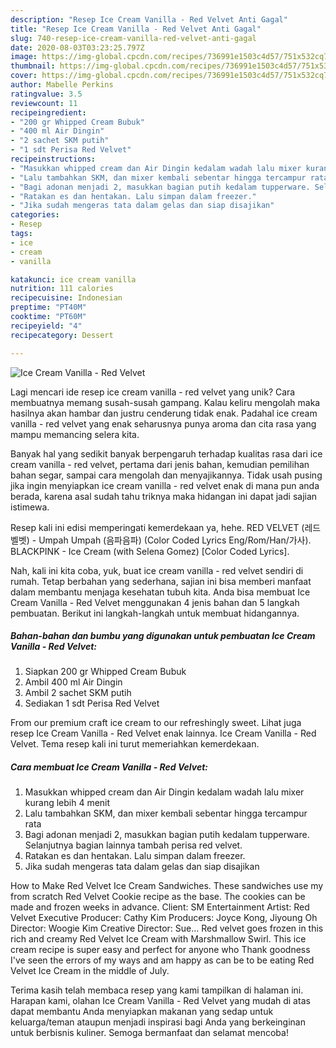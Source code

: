 ```yaml
---
description: "Resep Ice Cream Vanilla - Red Velvet Anti Gagal"
title: "Resep Ice Cream Vanilla - Red Velvet Anti Gagal"
slug: 740-resep-ice-cream-vanilla-red-velvet-anti-gagal
date: 2020-08-03T03:23:25.797Z
image: https://img-global.cpcdn.com/recipes/736991e1503c4d57/751x532cq70/ice-cream-vanilla-red-velvet-foto-resep-utama.jpg
thumbnail: https://img-global.cpcdn.com/recipes/736991e1503c4d57/751x532cq70/ice-cream-vanilla-red-velvet-foto-resep-utama.jpg
cover: https://img-global.cpcdn.com/recipes/736991e1503c4d57/751x532cq70/ice-cream-vanilla-red-velvet-foto-resep-utama.jpg
author: Mabelle Perkins
ratingvalue: 3.5
reviewcount: 11
recipeingredient:
- "200 gr Whipped Cream Bubuk"
- "400 ml Air Dingin"
- "2 sachet SKM putih"
- "1 sdt Perisa Red Velvet"
recipeinstructions:
- "Masukkan whipped cream dan Air Dingin kedalam wadah lalu mixer kurang lebih 4 menit"
- "Lalu tambahkan SKM, dan mixer kembali sebentar hingga tercampur rata"
- "Bagi adonan menjadi 2, masukkan bagian putih kedalam tupperware. Selanjutnya bagian lainnya tambah perisa red velvet."
- "Ratakan es dan hentakan. Lalu simpan dalam freezer."
- "Jika sudah mengeras tata dalam gelas dan siap disajikan"
categories:
- Resep
tags:
- ice
- cream
- vanilla

katakunci: ice cream vanilla 
nutrition: 111 calories
recipecuisine: Indonesian
preptime: "PT40M"
cooktime: "PT60M"
recipeyield: "4"
recipecategory: Dessert

---
```



![Ice Cream Vanilla - Red Velvet](https://img-global.cpcdn.com/recipes/736991e1503c4d57/751x532cq70/ice-cream-vanilla-red-velvet-foto-resep-utama.jpg)

Lagi mencari ide resep ice cream vanilla - red velvet yang unik? Cara membuatnya memang susah-susah gampang. Kalau keliru mengolah maka hasilnya akan hambar dan justru cenderung tidak enak. Padahal ice cream vanilla - red velvet yang enak seharusnya punya aroma dan cita rasa yang mampu memancing selera kita.

Banyak hal yang sedikit banyak berpengaruh terhadap kualitas rasa dari ice cream vanilla - red velvet, pertama dari jenis bahan, kemudian pemilihan bahan segar, sampai cara mengolah dan menyajikannya. Tidak usah pusing jika ingin menyiapkan ice cream vanilla - red velvet enak di mana pun anda berada, karena asal sudah tahu triknya maka hidangan ini dapat jadi sajian istimewa.

Resep kali ini edisi memperingati kemerdekaan ya, hehe. RED VELVET (레드벨벳) - Umpah Umpah (음파음파) (Color Coded Lyrics Eng/Rom/Han/가사). BLACKPINK - Ice Cream (with Selena Gomez) [Color Coded Lyrics].


Nah, kali ini kita coba, yuk, buat ice cream vanilla - red velvet sendiri di rumah. Tetap berbahan yang sederhana, sajian ini bisa memberi manfaat dalam membantu menjaga kesehatan tubuh kita. Anda bisa membuat Ice Cream Vanilla - Red Velvet menggunakan 4 jenis bahan dan 5 langkah pembuatan. Berikut ini langkah-langkah untuk membuat hidangannya.

<!--inarticleads1-->

##### Bahan-bahan dan bumbu yang digunakan untuk pembuatan Ice Cream Vanilla - Red Velvet:

1. Siapkan 200 gr Whipped Cream Bubuk
1. Ambil 400 ml Air Dingin
1. Ambil 2 sachet SKM putih
1. Sediakan 1 sdt Perisa Red Velvet


From our premium craft ice cream to our refreshingly sweet. Lihat juga resep Ice Cream Vanilla - Red Velvet enak lainnya. Ice Cream Vanilla - Red Velvet. Tema resep kali ini turut memeriahkan kemerdekaan. 

<!--inarticleads2-->

##### Cara membuat Ice Cream Vanilla - Red Velvet:

1. Masukkan whipped cream dan Air Dingin kedalam wadah lalu mixer kurang lebih 4 menit
1. Lalu tambahkan SKM, dan mixer kembali sebentar hingga tercampur rata
1. Bagi adonan menjadi 2, masukkan bagian putih kedalam tupperware. Selanjutnya bagian lainnya tambah perisa red velvet.
1. Ratakan es dan hentakan. Lalu simpan dalam freezer.
1. Jika sudah mengeras tata dalam gelas dan siap disajikan


How to Make Red Velvet Ice Cream Sandwiches. These sandwiches use my from scratch Red Velvet Cookie recipe as the base. The cookies can be made and frozen weeks in advance. Client: SM Entertainment Artist: Red Velvet Executive Producer: Cathy Kim Producers: Joyce Kong, Jiyoung Oh Director: Woogie Kim Creative Director: Sue… Red velvet goes frozen in this rich and creamy Red Velvet Ice Cream with Marshmallow Swirl. This ice cream recipe is super easy and perfect for anyone who Thank goodness I&#39;ve seen the errors of my ways and am happy as can be to be eating Red Velvet Ice Cream in the middle of July. 

Terima kasih telah membaca resep yang kami tampilkan di halaman ini. Harapan kami, olahan Ice Cream Vanilla - Red Velvet yang mudah di atas dapat membantu Anda menyiapkan makanan yang sedap untuk keluarga/teman ataupun menjadi inspirasi bagi Anda yang berkeinginan untuk berbisnis kuliner. Semoga bermanfaat dan selamat mencoba!

